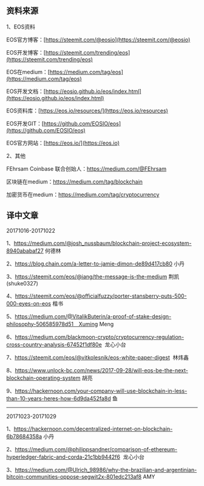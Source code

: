 资料来源
-------------------------------
1、EOS资料

EOS官方博客：[https://steemit.com/@eosio](https://steemit.com/@eosio)    

EOS开发博客：[https://steemit.com/trending/eos](https://steemit.com/trending/eos)

EOS在medium：[https://medium.com/tag/eos](https://medium.com/tag/eos)

EOS开发文档：[https://eosio.github.io/eos/index.html](https://eosio.github.io/eos/index.html)

EOS资料库：[https://eos.io/resources/](https://eos.io/resources)

EOS开发GIT：[https://github.com/EOSIO/eos](https://github.com/EOSIO/eos)

EOS官方网站：[https://eos.io/](https://eos.io)

2、其他

FEhrsam Coinbase 联合创始人：https://medium.com/@FEhrsam

区块链在medium：https://medium.com/tag/blockchain

加密货币在medium：https://medium.com/tag/cryptocurrency

译中文章
-------------------------------
20171016-20171022

1、https://medium.com/@josh_nussbaum/blockchain-project-ecosystem-8940ababaf27 何德林

2、https://blog.chain.com/a-letter-to-jamie-dimon-de89d417cb80 小丹

3、https://steemit.com/eos/@iang/the-message-is-the-medium 荆凯(shuke0327)

4、https://steemit.com/eos/@officialfuzzy/porter-stansberry-puts-500-000-eyes-on-eos 楷书

5、https://medium.com/@VitalikButerin/a-proof-of-stake-design-philosophy-506585978d51　Xuming Meng

6、https://medium.com/blackmoon-crypto/cryptocurrency-regulation-cross-country-analysis-67452f1df80e  龙心小台

7、https://steemit.com/eos/@vitkolesnik/eos-white-paper-digest  林炜鑫

8、https://www.unlock-bc.com/news/2017-09-28/will-eos-be-the-next-blockchain-operating-system 胡亮

9、https://hackernoon.com/your-company-will-use-blockchain-in-less-than-10-years-heres-how-6d9da452fa8d 鱼

-------------------------------
20171023-20171029

1、https://hackernoon.com/decentralized-internet-on-blockchain-6b78684358a 小丹

2、https://medium.com/@philippsandner/comparison-of-ethereum-hyperledger-fabric-and-corda-21c1bb9442f6  龙心小台

3、https://medium.com/@Ulrich_98986/why-the-brazilian-and-argentinian-bitcoin-communities-oppose-segwit2x-801edc213af8 AMY

